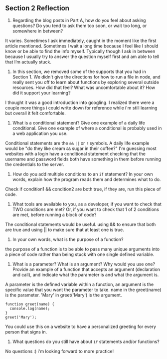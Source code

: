 ## Section 2 Reflection

1. Regarding the blog posts in Part A, how do you feel about asking questions? Do you tend to ask them too soon, or wait too long, or somewhere in between?

  It varies. Sometimes I ask immediately, caught in the moment like the first article mentioned. Sometimes I wait a long time because I feel like I should know or be able to find the info myself. Typically though I ask in between because I usually try to answer the question myself first and am able to tell that I’m actually stuck.

1. In this section, we removed some of the supports that you had in Section 1. We didn't give the directions for how to run a file in node, and really sent you off to learn about functions by exploring several outside resources. How did that feel? What was uncomfortable about it? How did it support your learning?

  I thought it was a good introduction into googling. I realized there were a couple more things i could write down for reference while i'm still learning but overall it felt comfortable.

1. What is a conditional statement? Give one example of a daily life conditional. Give one example of where a conditional is probably used in a web application you use.

  Conditional statements are the `&&` `||` or `!` symbols. A daily life example would be "do they like cream `&&` sugar in their coffee?" I'm guessing most websites with a login have a conditional statement checking that the username and password fields both have something in them before running the credentials to the server.

1. How do you add multiple conditions to an `if` statement? In your own words, explain how the program reads them and determines what to do.

  Check if condition1 && condition2 are both true, if they are, run this piece of code.

1. What tools are available to you, as a developer, if you want to check that TWO conditions are met? Or, if you want to check that 1 of 2 conditions are met, before running a block of code?

  The conditional statements would be useful. using && to ensure that both are true and using || to make sure that at least one is true.

1. In your own words, what is the purpose of a function?

  the purpose of a function is to be able to pass many unique arguments into a piece of code rather than being stuck with one single defined variable.

1. What is a parameter? What is an argument? Why would you use one? Provide an example of a function that accepts an argument (declaration and call), and indicate what the parameter is and what the argument is.

  A parameter is the defined variable within a function, an argument is the specific value that you want the parameter to take. name in the greet(name) is the parameter. 'Mary' in greet('Mary') is the argument.

```
function greet(name) {
  console.log(name);
}
greet('Mary');
```

  You could use this on a website to have a personalized greeting for every person that signs in.

1. What questions do you still have about `if` statements and/or functions?

  No questions :) i'm looking forward to more practice!
